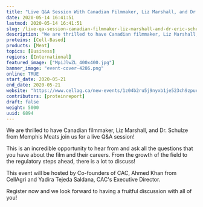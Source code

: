 ```yaml
---
title: "Live Q&A Session With Canadian Filmmaker, Liz Marshall, and Dr. Eric Schulze From Memphis Meats"
date: 2020-05-14 16:41:51
lastmod: 2020-05-14 16:41:51
slug: /live-qa-session-canadian-filmmaker-liz-marshall-and-dr-eric-schulze-memphis-meats
description: "We are thrilled to have Canadian filmmaker, Liz Marshall, and Dr. Schulze from Memphis Meats join us for a live Q&A session!This is an incredible opportunity to hear from and ask all the questions that you have about the film and their careers. From the growth of the field to the regulatory steps ahead, there is a lot to discuss!This event will be hosted by Co-founders of CAC, Ahmed Khan from CellAgri and Yadira Tejeda Saldana, CAC's Executive Director.Register now and we look forward to having a fruitful discussion with all of you!"
proteins: [Cell-Based]
products: [Meat]
topics: [Business]
regions: [International]
featured_image: ["MpiJlwZL_400x400.jpg"]
banner_image: "event-cover-4286.png"
online: TRUE
start_date: 2020-05-21
end_date: 2020-05-21
website: "https://www.cellag.ca/new-events/1z04b2ru5j9nyxb1je523ch9zpuel8"
contributors: [proteinreport]
draft: false
weight: 5000
uuid: 6894
---
```

<p>We are thrilled to have Canadian filmmaker, Liz Marshall, and Dr. Schulze from Memphis Meats join us for a live Q&A session!</p>
<p>This is an incredible opportunity to hear from and ask all the questions that you have about the film and their careers. From the growth of the field to the regulatory steps ahead, there is a lot to discuss!</p>
<p>This event will be hosted by Co-founders of CAC, Ahmed Khan from CellAgri and Yadira Tejeda Saldana, CAC's Executive Director.</p>
<p>Register now and we look forward to having a fruitful discussion with all of you!</p>
